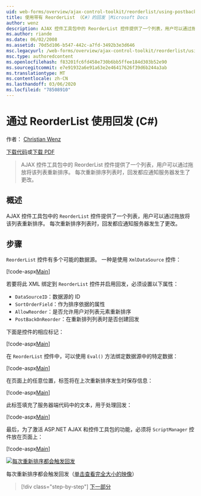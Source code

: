 ```yaml
---
uid: web-forms/overview/ajax-control-toolkit/reorderlist/using-postbacks-with-reorderlist-cs
title: 使用带有 ReorderList （C#）的回发 |Microsoft Docs
author: wenz
description: AJAX 控件工具包中的 ReorderList 控件提供了一个列表，用户可以通过拖放将该列表重新排序。 每次重新排序列表时，po 。
ms.author: riande
ms.date: 06/02/2008
ms.assetid: 70d5d106-b547-442c-a7fd-3492b3e3d646
msc.legacyurl: /web-forms/overview/ajax-control-toolkit/reorderlist/using-postbacks-with-reorderlist-cs
msc.type: authoredcontent
ms.openlocfilehash: f83201fc6fd458e730b6bb5ffee184d303b52e90
ms.sourcegitcommit: e7e91932a6e91a63e2e46417626f39d6b244a3ab
ms.translationtype: MT
ms.contentlocale: zh-CN
ms.lasthandoff: 03/06/2020
ms.locfileid: "78508910"
---
```

# <a name="using-postbacks-with-reorderlist-c"></a>通过 ReorderList 使用回发 (C#)

作者： [Christian Wenz](https://github.com/wenz)

[下载代码](https://download.microsoft.com/download/9/3/f/93f8daea-bebd-4821-833b-95205389c7d0/ReorderList4.cs.zip)或[下载 PDF](https://download.microsoft.com/download/2/d/c/2dc10e34-6983-41d4-9c08-f78f5387d32b/reorderlist4CS.pdf)

> AJAX 控件工具包中的 ReorderList 控件提供了一个列表，用户可以通过拖放将该列表重新排序。 每次重新排序列表时，回发都应通知服务器发生了更改。

## <a name="overview"></a>概述

AJAX 控件工具包中的 `ReorderList` 控件提供了一个列表，用户可以通过拖放将该列表重新排序。 每次重新排序列表时，回发都应通知服务器发生了更改。

## <a name="steps"></a>步骤

`ReorderList` 控件有多个可能的数据源。 一种是使用 `XmlDataSource` 控件：

[!code-aspx[Main](using-postbacks-with-reorderlist-cs/samples/sample1.aspx)]

若要将此 XML 绑定到 `ReorderList` 控件并启用回发，必须设置以下属性：

- `DataSourceID`：数据源的 ID
- `SortOrderField`：作为排序依据的属性
- `AllowReorder`：是否允许用户对列表元素重新排序
- `PostBackOnReorder`：在重新排列列表时是否创建回发

下面是控件的相应标记：

[!code-aspx[Main](using-postbacks-with-reorderlist-cs/samples/sample2.aspx)]

在 `ReorderList` 控件中，可以使用 `Eval()` 方法绑定数据源中的特定数据：

[!code-aspx[Main](using-postbacks-with-reorderlist-cs/samples/sample3.aspx)]

在页面上的任意位置，标签将在上次重新排序发生时保存信息：

[!code-aspx[Main](using-postbacks-with-reorderlist-cs/samples/sample4.aspx)]

此标签填充了服务器端代码中的文本，用于处理回发：

[!code-aspx[Main](using-postbacks-with-reorderlist-cs/samples/sample5.aspx)]

最后，为了激活 ASP.NET AJAX 和控件工具包的功能，必须将 `ScriptManager` 控件放在页面上：

[!code-aspx[Main](using-postbacks-with-reorderlist-cs/samples/sample6.aspx)]

[![每次重新排序都会触发回发](using-postbacks-with-reorderlist-cs/_static/image2.png)](using-postbacks-with-reorderlist-cs/_static/image1.png)

每次重新排序都会触发回发（[单击查看完全大小的映像](using-postbacks-with-reorderlist-cs/_static/image3.png)）

> [!div class="step-by-step"]
> [下一部分](drag-and-drop-via-reorderlist-cs.md)
